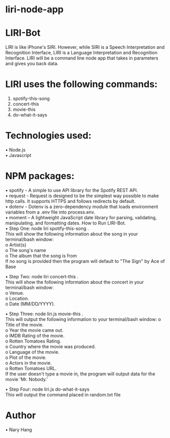 # liri-node-app

# LIRI-Bot

LIRI is like iPhone's SIRI. However, while SIRI is a Speech Interpretation and Recognition Interface, LIRI is a Language Interpretation and Recognition Interface. LIRI will be a command line node app that takes in parameters and gives you back data.

# LIRI uses the following commands:
1.	spotify-this-song
2.	concert-this
3.	movie-this
4.	do-what-it-says

# Technologies used:
•	Node.js  
•	Javascript  

# NPM packages:
•	spotify - A simple to use API library for the Spotify REST API.  
•	request - Request is designed to be the simplest way possible to make http calls. It supports HTTPS and follows redirects by default.  
•	dotenv - Dotenv is a zero-dependency module that loads environment variables from a .env file into process.env.  
•	moment – A lightweight JavaScript date library for parsing, validating, manipulating, and formatting dates.
How to Run LIRI-Bot.  
•	Step One: node liri spotify-this-song <song name here>.  
This will show the following information about the song in your terminal/bash window:  
o	Artist(s)  
o	The song's name  
o	The album that the song is from  
If no song is provided then the program will default to "The Sign" by Ace of Base  
  
•	Step Two: node liri concert-this <artist here>.  
This will show the following information about the concert in your terminal/bash window:  
o	Venue.  
o	Location.  
o	Date (MM/DD/YYYY).  

•	Step Three: node liri.js movie-this <movie name here>.  
This will output the following information to your terminal/bash window:
o	Title of the movie.  
o	Year the movie came out.  
o	IMDB Rating of the movie.  
o	Rotten Tomatoes Rating.  
o	Country where the movie was produced.  
o	Language of the movie.  
o	Plot of the movie.  
o	Actors in the movie.  
o	Rotten Tomatoes URL.  
If the user doesn't type a movie in, the program will output data for the movie 'Mr. Nobody.'  
  
•	Step Four: node liri.js do-what-it-says  
This will output the command placed in random.txt file  
  
# Author
•	Nary Hang
